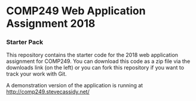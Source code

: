 # COMP249 Web Application Assignment 2018

### Starter Pack

This repository contains the starter code for the 
2018 web application assignment for COMP249.  You can download
this code as a zip file via the downloads link (on the left) or
you can fork this repository if you want to track your work
with Git.  

A demonstration version of the application is running at 
http://comp249.stevecassidy.net/ 

